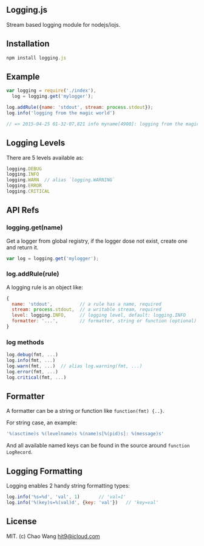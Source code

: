 Logging.js
----------

Stream based logging module for nodejs/iojs.

Installation
------------

```js
npm install logging.js
```

Example
-------

```js
var logging = require('./index'),
  log = logging.get('mylogger');

log.addRule({name: 'stdout', stream: process.stdout});
log.info('logging from the magic world')

// => 2015-04-25 01-32-07,821 info myname[4900]: logging from the magic world
```

Logging Levels
--------------

There are 5 levels available as:

```js
logging.DEBUG
logging.INFO
logging.WARN  // alias `logging.WARNING`
logging.ERROR
logging.CRITICAL
```

API Refs
--------

### logging.get(name)

Get a logger from global registry, if the logger dose not exist, create one and return it.

```js
var log = logging.get('mylogger');
```

### log.addRule(rule)

A logging rule is an object like:

```js
{
  name: 'stdout',          // a rule has a name, required
  stream: process.stdout,  // a writable stream, required
  level: logging.INFO,     // logging level, default: logging.INFO
  formatter: '...',        // formatter, string or function (optional)
}
```

### log methods

```js
log.debug(fmt, ...)
log.info(fmt, ...)
log.warn(fmt, ...)  // alias log.warning(fmt, ...)
log.error(fmt, ...)
log.critical(fmt, ...)
```

Formatter
----------

A formatter can be a string or function like `function(fmt) {..}`.

For string case, an example:

```js
'%(asctime)s %(levelname)s %(name)s[%(pid)s]: %(message)s'
```

And all available named keys can be found in the source around `function LogRecord`.

Logging Formatting
-------------------

Logging enables 2 handy string formatting types:

```js
log.info('%s=%d', 'val', 1)       // 'val=1'
log.info('%(key)s=%(val)d', {key: 'val'})   // 'key=val'
```

License
-------

MIT. (c) Chao Wang <hit9@icloud.com>
